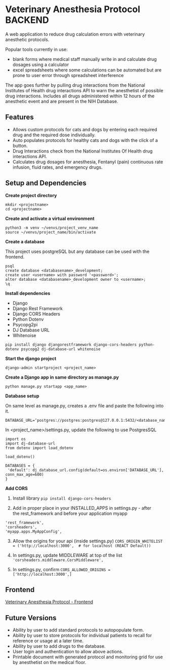 # Veterinary Anesthesia Protocol BACKEND

A web application to reduce drug calculation errors with veterinary anesthetic protocols. 

Popular tools currently in use:
- blank forms where medical staff manually write in and calculate drug dosages using a calculator
- excel spreadsheets where some calculations can be automated but are prone to user error through spreadsheet interference 

The app goes further by pulling drug interactions from the National Institutes of Health drug interactions API to warn the anesthetist of possible drug interactions. Includes all drugs administered within 12 hours of the anesthetic event and are present in the NIH Database.

## Features

- Allows custom protocols for cats and dogs by entering each required drug and the required dose individually. 
 - Auto populates protocols for healthy cats and dogs with the click of a button.
 - Drug Interactions check from the National Institutes Of Health drug interactions API.
 - Calculates drug dosages for anesthesia, Fentanyl (pain) continuous rate infusion, fluid rates, and emergency drugs.

## Setup and Dependencies

**Create project directory**
```
mkdir <projectname>
cd <projectname>
```
**Create and activate a virtual environment**
```
python3 -m venv ~/venvs/project_venv_name
source ~/venvs/project_name/bin/activate
```
**Create a database**

This project uses postgreSQL but any database can be used with the frontend.

```
psql
create database <databasename>_development;
create user <username> with password '<password>';
alter database <databasename>_development owner to <username>;
\q
```
**Install dependencies**
- Django
- Django Rest Framework
- Django CORS Headers
- Python Dotenv
- Psycopg2pi
- DJ Database URL
- Whitenoise
  
```
pip install django djangorestframework django-cors-headers python-dotenv psycopg2 dj-database-url whitenoise
```
**Start the django project**
```
django-admin startproject <project_name>
```
**Create a Django app in same directory as manage.py**
```
python manage.py startapp <app_name>
```

**Database setup**

On same level as manage.py, creates a .env file and paste the following into it.
```
DATABASE_URL=‘postgres://postgres:postgres@127.0.0.1:5432/<database_name>’
```

In <project_name>/settings.py, update the following to use PostgresSQL
```
import os
import dj-database-url
from dotenv import load_dotenv

load_dotenv()

DATABASES = {
 'default': dj_database_url.config(default=os.environ['DATABASE_URL'], conn_max_age=600)
}
```

**Add CORS**
1. Install library
`pip install django-cors-headers`

2. Add in proper place in your INSTALLED_APPS in settings.py - after the rest_framework and before your application myapp
```
'rest_framework',
'corsheaders',
'myapp.apps.MyAppConfig',
```

3. Allow the origins for your api (inside settings.py)
`CORS_ORIGIN_WHITELIST = ('http://localhost:3000',  # for localhost (REACT Default))`

4. In settings.py, update MIDDLEWARE at top of the list
`'corsheaders.middleware.CorsMiddleware',`

5. In settings.py, confirm 
`CORS_ALLOWED_ORIGINS = ['http://localhost:3000',]`

## Frontend

[Veterinary Anesthesia Protocol - Frontend](https://github.com/1lynnj/vet-anes-front-end)
  
## Future Versions

- Ability by user to add standard protocols to autopopulate form.
- Ability by user to store protocols for individual patients to recall for reference or usage at a later time.
- Ability by user to add drugs to the database.
- User login and authentication to allow above actions.
- Printable document with generated protocol and monitoring grid for use by anesthetist on the medical floor.